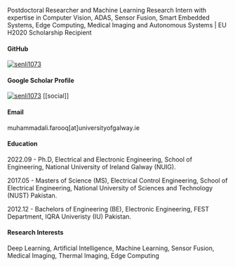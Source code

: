 Postdoctoral Researcher and Machine Learning Research Intern with expertise in Computer Vision, ADAS, Sensor Fusion, Smart Embedded Systems, Edge Computing, Medical Imaging and Autonomous Systems | EU H2020 Scholarship Recipient

#### GitHub
[![senli1073](https://img.shields.io/badge/Muhammad-github-blue?logo=github)](https://github.com/MAli-Farooq)

#### Google Scholar Profile
[![senli1073](https://img.shields.io/badge/Muhammad-Scholar-blue?logo=github)](https://scholar.google.com.pk/citations?user=Km-BcFoAAAAJ&hl=en)
[[social]]
  



#### Email
muhammadali.farooq[at]universityofgalway.ie

#### Education
2022.09 - Ph.D, Electrical and Electronic Engineering, School of Engineering, National University of Ireland Galway (NUIG).

2017.05 - Masters of Science (MS), Electrical Control Engineering, School of Electrical Engineering, National University of Sciences and Technology (NUST) Pakistan.

2012.12 - Bachelors of Engineering (BE), Electronic Engineering, FEST Department, IQRA Univeristy (IU) Pakistan.

#### Research Interests
Deep Learning, Artificial Intelligence, Machine Learning, Sensor Fusion, Medical Imaging, Thermal Imaging, Edge Computing
